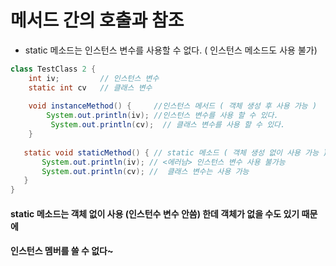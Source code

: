 # 메서드 간의 호출과 참조

- static 메소드는 인스턴스 변수를 사용할 수 없다. ( 인스턴스 메소드도 사용 불가)

```java
class TestClass 2 {
	int iv; 	    // 인스턴스 변수
	static int cv   // 클래스 변수
        
    void instanceMethod() {		//인스턴스 메서드 ( 객체 생성 후 사용 가능 )
        System.out.println(iv); //인스턴스 변수를 사용 할 수 있다.
         System.out.println(cv);  // 클래스 변수를 사용 할 수 있다.
    }
    
   static void staticMethod() { // static 메소드 ( 객체 생성 없이 사용 가능 )
       System.out.println(iv); // <에러남> 인스턴스 변수 사용 불가능
       System.out.println(cv); //  클래스 변수는 사용 가능
   }
}
```



#### static 메소드는 객체 없이 사용 (인스턴수 변수 안씀) 한데 객체가 없을 수도 있기 때문에 

#### 인스턴스 멤버를 쓸 수 없다~

